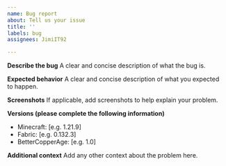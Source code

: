 ```yaml
---
name: Bug report
about: Tell us your issue
title: ''
labels: bug
assignees: JimiIT92

---
```


**Describe the bug**
A clear and concise description of what the bug is.

**Expected behavior**
A clear and concise description of what you expected to happen.

**Screenshots**
If applicable, add screenshots to help explain your problem.

**Versions (please complete the following information)**
- Minecraft: [e.g. 1.21.9]
- Fabric: [e.g. 0.132.3]
- BetterCopperAge: [e.g. 1.0]

**Additional context**
Add any other context about the problem here.